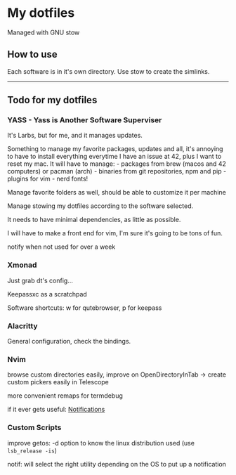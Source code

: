 # My dotfiles

Managed with GNU stow

## How to use

Each software is in it's own directory. Use stow to create the simlinks.

---

## Todo for my dotfiles

### YASS - Yass is Another Software Superviser

It's Larbs, but for me, and it manages updates.

Something to manage my favorite packages, updates and all, it's annoying
to have to install everything everytime I have an issue at 42, plus I want to
reset my mac. It will have to manage:
	- packages from brew (macos and 42 computers) or pacman (arch)
	- binaries from git repositories, npm and pip
	- plugins for vim
	- nerd fonts!

Manage favorite folders as well, should be able to customize it per machine

Manage stowing my dotfiles according to the software selected.

It needs to have minimal dependencies, as little as possible.

I will have to make a front end for vim, I'm sure it's going to be tons of fun.

notify when not used for over a week

### Xmonad

Just grab dt's config...

Keepassxc as a scratchpad

Software shortcuts: w for qutebrowser, p for keepass

### Alacritty

General configuration, check the bindings.

### Nvim

browse custom directories easily, improve on OpenDirectoryInTab -> create custom
pickers easily in Telescope

more convenient remaps for termdebug

if it ever gets useful: [Notifications](https://github.com/rcarriga/nvim-notify)

### Custom Scripts

improve getos: -d option to know the linux distribution used (use `lsb_release -is`)

notif: will select the right utility depending on the OS to put up a notification

